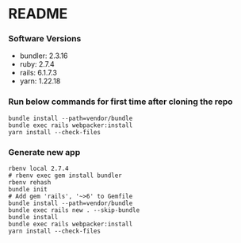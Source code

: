 # README
### Software Versions
- bundler: 2.3.16
- ruby: 2.7.4
- rails: 6.1.7.3
- yarn: 1.22.18

### Run below commands for first time after cloning the repo

```
bundle install --path=vendor/bundle
bundle exec rails webpacker:install 
yarn install --check-files
```


### Generate new app

```
rbenv local 2.7.4
# rbenv exec gem install bundler
rbenv rehash
bundle init
# Add gem 'rails', '~>6' to Gemfile 
bundle install --path=vendor/bundle
bundle exec rails new . --skip-bundle
bundle install
bundle exec rails webpacker:install 
yarn install --check-files
```
